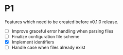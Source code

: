 # P1

Features which need to be created before v0.1.0 release.

- [ ] Improve graceful error handling when parsing files
- [ ] Finalize configuration file scheme
- [x] Implement identifiers
- [ ] Handle case when files already exist
